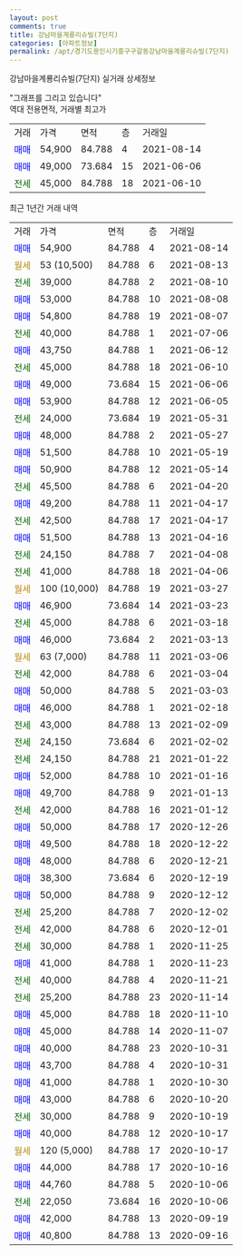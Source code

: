 ```yaml
---
layout: post
comments: true
title: 강남마을계룡리슈빌(7단지)
categories: [아파트정보]
permalink: /apt/경기도용인시기흥구구갈동강남마을계룡리슈빌(7단지)
---
```


강남마을계룡리슈빌(7단지) 실거래 상세정보

<script type="text/javascript">
  google.charts.load('current', {'packages':['line', 'corechart']});
  google.charts.setOnLoadCallback(drawChart);

  function drawChart() {
    var data = new google.visualization.DataTable();
    data.addColumn('date', '거래일');
    data.addColumn('number', "매매");
    data.addColumn('number', "전세");
    data.addColumn('number', "전매");

    data.addRows([[new Date(Date.parse("2021-08-14")), 54900, null, null], [new Date(Date.parse("2021-08-13")), null, null, null], [new Date(Date.parse("2021-08-10")), null, 39000, null], [new Date(Date.parse("2021-08-08")), 53000, null, null], [new Date(Date.parse("2021-08-07")), 54800, null, null], [new Date(Date.parse("2021-07-06")), null, 40000, null], [new Date(Date.parse("2021-06-12")), 43750, null, null], [new Date(Date.parse("2021-06-10")), null, 45000, null], [new Date(Date.parse("2021-06-06")), 49000, null, null], [new Date(Date.parse("2021-06-05")), 53900, null, null], [new Date(Date.parse("2021-05-31")), null, 24000, null], [new Date(Date.parse("2021-05-27")), 48000, null, null], [new Date(Date.parse("2021-05-19")), 51500, null, null], [new Date(Date.parse("2021-05-14")), 50900, null, null], [new Date(Date.parse("2021-04-20")), null, 45500, null], [new Date(Date.parse("2021-04-17")), 49200, null, null], [new Date(Date.parse("2021-04-17")), null, 42500, null], [new Date(Date.parse("2021-04-16")), 51500, null, null], [new Date(Date.parse("2021-04-08")), null, 24150, null], [new Date(Date.parse("2021-04-06")), null, 41000, null], [new Date(Date.parse("2021-03-27")), null, null, null], [new Date(Date.parse("2021-03-23")), 46900, null, null], [new Date(Date.parse("2021-03-18")), null, 45000, null], [new Date(Date.parse("2021-03-13")), 46000, null, null], [new Date(Date.parse("2021-03-06")), null, null, null], [new Date(Date.parse("2021-03-04")), null, 42000, null], [new Date(Date.parse("2021-03-03")), 50000, null, null], [new Date(Date.parse("2021-02-18")), 46000, null, null], [new Date(Date.parse("2021-02-09")), null, 43000, null], [new Date(Date.parse("2021-02-02")), null, 24150, null], [new Date(Date.parse("2021-01-22")), null, 24150, null], [new Date(Date.parse("2021-01-16")), 52000, null, null], [new Date(Date.parse("2021-01-13")), 49700, null, null], [new Date(Date.parse("2021-01-12")), null, 42000, null], [new Date(Date.parse("2020-12-26")), 50000, null, null], [new Date(Date.parse("2020-12-22")), 49500, null, null], [new Date(Date.parse("2020-12-21")), 48000, null, null], [new Date(Date.parse("2020-12-19")), 38300, null, null], [new Date(Date.parse("2020-12-12")), 50000, null, null], [new Date(Date.parse("2020-12-02")), null, 25200, null], [new Date(Date.parse("2020-12-01")), null, 42000, null], [new Date(Date.parse("2020-11-25")), null, 30000, null], [new Date(Date.parse("2020-11-23")), 41000, null, null], [new Date(Date.parse("2020-11-21")), null, 40000, null], [new Date(Date.parse("2020-11-14")), null, 25200, null], [new Date(Date.parse("2020-11-10")), 45000, null, null], [new Date(Date.parse("2020-11-07")), 45000, null, null], [new Date(Date.parse("2020-10-31")), 40000, null, null], [new Date(Date.parse("2020-10-31")), 43700, null, null], [new Date(Date.parse("2020-10-30")), 41000, null, null], [new Date(Date.parse("2020-10-20")), 43000, null, null], [new Date(Date.parse("2020-10-19")), null, 30000, null], [new Date(Date.parse("2020-10-17")), 40000, null, null], [new Date(Date.parse("2020-10-17")), null, null, null], [new Date(Date.parse("2020-10-16")), 44000, null, null], [new Date(Date.parse("2020-10-06")), 44760, null, null], [new Date(Date.parse("2020-10-06")), null, 22050, null], [new Date(Date.parse("2020-09-19")), 42000, null, null], [new Date(Date.parse("2020-09-16")), 40800, null, null]]);

    var options = {
      hAxis: {
        format: 'yyyy/MM/dd'
      },    
      lineWidth: 0,
      pointsVisible: true,    
      title: '최근 1년간 유형별 실거래가 분포',
      legend: { position: 'bottom' }
    };

    var formatter = new google.visualization.NumberFormat({pattern:'###,###'} );
    formatter.format(data, 1);
    formatter.format(data, 2);
    
    setTimeout(function() {
        var chart = new google.visualization.LineChart(document.getElementById('columnchart_material'));
        chart.draw(data, (options));
        document.getElementById('loading').style.display = 'none';
    }, 1000);
  }
</script>


<div id="loading" style="z-index:20; display: block; margin-left: 0px">"그래프를 그리고 있습니다"</div>
<div id="columnchart_material" style="width: 95%; margin-left: 0px; display: block"></div>
<!-- contents start -->
역대 전용면적, 거래별 최고가
<table class="sortable">
    <tr>
      <td>거래</td>
      <td>가격</td>
      <td>면적</td>
      <td>층</td>
      <td>거래일</td>
    </tr>
        <tr>
          <td><a style="color: blue">매매</a></td>
          <td>54,900</td>
          <td>84.788</td>
          <td>4</td>
          <td>2021-08-14</td>
        </tr>            <tr>
          <td><a style="color: blue">매매</a></td>
          <td>49,000</td>
          <td>73.684</td>
          <td>15</td>
          <td>2021-06-06</td>
        </tr>        
        <tr>
              <td><a style="color: darkgreen">전세</a></td>
              <td>45,000</td>
              <td>84.788</td>
              <td>18</td>
              <td>2021-06-10</td>
            </tr>        
    
</table>

최근 1년간 거래 내역

<table class="sortable">
    <tr>
      <td>거래</td>
      <td>가격</td>
      <td>면적</td>
      <td>층</td>
      <td>거래일</td>
    </tr>
    <tr>
      <td><a style="color: blue">매매</a></td>
      <td>54,900</td>
      <td>84.788</td>
      <td>4</td>
      <td>2021-08-14</td>
    </tr>          <tr>
      <td><a style="color: darkgoldenrod">월세</a></td>
      <td>53 (10,500)</td>
      <td>84.788</td>
      <td>6</td>
      <td>2021-08-13</td>
    </tr>          <tr>
      <td><a style="color: darkgreen">전세</a></td>
      <td>39,000</td>
      <td>84.788</td>
      <td>2</td>
      <td>2021-08-10</td>
    </tr>          <tr>
      <td><a style="color: blue">매매</a></td>
      <td>53,000</td>
      <td>84.788</td>
      <td>10</td>
      <td>2021-08-08</td>
    </tr>          <tr>
      <td><a style="color: blue">매매</a></td>
      <td>54,800</td>
      <td>84.788</td>
      <td>19</td>
      <td>2021-08-07</td>
    </tr>          <tr>
      <td><a style="color: darkgreen">전세</a></td>
      <td>40,000</td>
      <td>84.788</td>
      <td>1</td>
      <td>2021-07-06</td>
    </tr>          <tr>
      <td><a style="color: blue">매매</a></td>
      <td>43,750</td>
      <td>84.788</td>
      <td>1</td>
      <td>2021-06-12</td>
    </tr>          <tr>
      <td><a style="color: darkgreen">전세</a></td>
      <td>45,000</td>
      <td>84.788</td>
      <td>18</td>
      <td>2021-06-10</td>
    </tr>          <tr>
      <td><a style="color: blue">매매</a></td>
      <td>49,000</td>
      <td>73.684</td>
      <td>15</td>
      <td>2021-06-06</td>
    </tr>          <tr>
      <td><a style="color: blue">매매</a></td>
      <td>53,900</td>
      <td>84.788</td>
      <td>12</td>
      <td>2021-06-05</td>
    </tr>          <tr>
      <td><a style="color: darkgreen">전세</a></td>
      <td>24,000</td>
      <td>73.684</td>
      <td>19</td>
      <td>2021-05-31</td>
    </tr>          <tr>
      <td><a style="color: blue">매매</a></td>
      <td>48,000</td>
      <td>84.788</td>
      <td>2</td>
      <td>2021-05-27</td>
    </tr>          <tr>
      <td><a style="color: blue">매매</a></td>
      <td>51,500</td>
      <td>84.788</td>
      <td>10</td>
      <td>2021-05-19</td>
    </tr>          <tr>
      <td><a style="color: blue">매매</a></td>
      <td>50,900</td>
      <td>84.788</td>
      <td>12</td>
      <td>2021-05-14</td>
    </tr>          <tr>
      <td><a style="color: darkgreen">전세</a></td>
      <td>45,500</td>
      <td>84.788</td>
      <td>6</td>
      <td>2021-04-20</td>
    </tr>          <tr>
      <td><a style="color: blue">매매</a></td>
      <td>49,200</td>
      <td>84.788</td>
      <td>11</td>
      <td>2021-04-17</td>
    </tr>          <tr>
      <td><a style="color: darkgreen">전세</a></td>
      <td>42,500</td>
      <td>84.788</td>
      <td>17</td>
      <td>2021-04-17</td>
    </tr>          <tr>
      <td><a style="color: blue">매매</a></td>
      <td>51,500</td>
      <td>84.788</td>
      <td>13</td>
      <td>2021-04-16</td>
    </tr>          <tr>
      <td><a style="color: darkgreen">전세</a></td>
      <td>24,150</td>
      <td>84.788</td>
      <td>7</td>
      <td>2021-04-08</td>
    </tr>          <tr>
      <td><a style="color: darkgreen">전세</a></td>
      <td>41,000</td>
      <td>84.788</td>
      <td>18</td>
      <td>2021-04-06</td>
    </tr>          <tr>
      <td><a style="color: darkgoldenrod">월세</a></td>
      <td>100 (10,000)</td>
      <td>84.788</td>
      <td>19</td>
      <td>2021-03-27</td>
    </tr>          <tr>
      <td><a style="color: blue">매매</a></td>
      <td>46,900</td>
      <td>73.684</td>
      <td>14</td>
      <td>2021-03-23</td>
    </tr>          <tr>
      <td><a style="color: darkgreen">전세</a></td>
      <td>45,000</td>
      <td>84.788</td>
      <td>6</td>
      <td>2021-03-18</td>
    </tr>          <tr>
      <td><a style="color: blue">매매</a></td>
      <td>46,000</td>
      <td>73.684</td>
      <td>2</td>
      <td>2021-03-13</td>
    </tr>          <tr>
      <td><a style="color: darkgoldenrod">월세</a></td>
      <td>63 (7,000)</td>
      <td>84.788</td>
      <td>11</td>
      <td>2021-03-06</td>
    </tr>          <tr>
      <td><a style="color: darkgreen">전세</a></td>
      <td>42,000</td>
      <td>84.788</td>
      <td>6</td>
      <td>2021-03-04</td>
    </tr>          <tr>
      <td><a style="color: blue">매매</a></td>
      <td>50,000</td>
      <td>84.788</td>
      <td>5</td>
      <td>2021-03-03</td>
    </tr>          <tr>
      <td><a style="color: blue">매매</a></td>
      <td>46,000</td>
      <td>84.788</td>
      <td>1</td>
      <td>2021-02-18</td>
    </tr>          <tr>
      <td><a style="color: darkgreen">전세</a></td>
      <td>43,000</td>
      <td>84.788</td>
      <td>13</td>
      <td>2021-02-09</td>
    </tr>          <tr>
      <td><a style="color: darkgreen">전세</a></td>
      <td>24,150</td>
      <td>73.684</td>
      <td>6</td>
      <td>2021-02-02</td>
    </tr>          <tr>
      <td><a style="color: darkgreen">전세</a></td>
      <td>24,150</td>
      <td>84.788</td>
      <td>21</td>
      <td>2021-01-22</td>
    </tr>          <tr>
      <td><a style="color: blue">매매</a></td>
      <td>52,000</td>
      <td>84.788</td>
      <td>10</td>
      <td>2021-01-16</td>
    </tr>          <tr>
      <td><a style="color: blue">매매</a></td>
      <td>49,700</td>
      <td>84.788</td>
      <td>9</td>
      <td>2021-01-13</td>
    </tr>          <tr>
      <td><a style="color: darkgreen">전세</a></td>
      <td>42,000</td>
      <td>84.788</td>
      <td>16</td>
      <td>2021-01-12</td>
    </tr>          <tr>
      <td><a style="color: blue">매매</a></td>
      <td>50,000</td>
      <td>84.788</td>
      <td>17</td>
      <td>2020-12-26</td>
    </tr>          <tr>
      <td><a style="color: blue">매매</a></td>
      <td>49,500</td>
      <td>84.788</td>
      <td>18</td>
      <td>2020-12-22</td>
    </tr>          <tr>
      <td><a style="color: blue">매매</a></td>
      <td>48,000</td>
      <td>84.788</td>
      <td>6</td>
      <td>2020-12-21</td>
    </tr>          <tr>
      <td><a style="color: blue">매매</a></td>
      <td>38,300</td>
      <td>73.684</td>
      <td>6</td>
      <td>2020-12-19</td>
    </tr>          <tr>
      <td><a style="color: blue">매매</a></td>
      <td>50,000</td>
      <td>84.788</td>
      <td>9</td>
      <td>2020-12-12</td>
    </tr>          <tr>
      <td><a style="color: darkgreen">전세</a></td>
      <td>25,200</td>
      <td>84.788</td>
      <td>7</td>
      <td>2020-12-02</td>
    </tr>          <tr>
      <td><a style="color: darkgreen">전세</a></td>
      <td>42,000</td>
      <td>84.788</td>
      <td>6</td>
      <td>2020-12-01</td>
    </tr>          <tr>
      <td><a style="color: darkgreen">전세</a></td>
      <td>30,000</td>
      <td>84.788</td>
      <td>1</td>
      <td>2020-11-25</td>
    </tr>          <tr>
      <td><a style="color: blue">매매</a></td>
      <td>41,000</td>
      <td>84.788</td>
      <td>1</td>
      <td>2020-11-23</td>
    </tr>          <tr>
      <td><a style="color: darkgreen">전세</a></td>
      <td>40,000</td>
      <td>84.788</td>
      <td>4</td>
      <td>2020-11-21</td>
    </tr>          <tr>
      <td><a style="color: darkgreen">전세</a></td>
      <td>25,200</td>
      <td>84.788</td>
      <td>23</td>
      <td>2020-11-14</td>
    </tr>          <tr>
      <td><a style="color: blue">매매</a></td>
      <td>45,000</td>
      <td>84.788</td>
      <td>18</td>
      <td>2020-11-10</td>
    </tr>          <tr>
      <td><a style="color: blue">매매</a></td>
      <td>45,000</td>
      <td>84.788</td>
      <td>14</td>
      <td>2020-11-07</td>
    </tr>          <tr>
      <td><a style="color: blue">매매</a></td>
      <td>40,000</td>
      <td>84.788</td>
      <td>23</td>
      <td>2020-10-31</td>
    </tr>          <tr>
      <td><a style="color: blue">매매</a></td>
      <td>43,700</td>
      <td>84.788</td>
      <td>4</td>
      <td>2020-10-31</td>
    </tr>          <tr>
      <td><a style="color: blue">매매</a></td>
      <td>41,000</td>
      <td>84.788</td>
      <td>1</td>
      <td>2020-10-30</td>
    </tr>          <tr>
      <td><a style="color: blue">매매</a></td>
      <td>43,000</td>
      <td>84.788</td>
      <td>6</td>
      <td>2020-10-20</td>
    </tr>          <tr>
      <td><a style="color: darkgreen">전세</a></td>
      <td>30,000</td>
      <td>84.788</td>
      <td>9</td>
      <td>2020-10-19</td>
    </tr>          <tr>
      <td><a style="color: blue">매매</a></td>
      <td>40,000</td>
      <td>84.788</td>
      <td>12</td>
      <td>2020-10-17</td>
    </tr>          <tr>
      <td><a style="color: darkgoldenrod">월세</a></td>
      <td>120 (5,000)</td>
      <td>84.788</td>
      <td>17</td>
      <td>2020-10-17</td>
    </tr>          <tr>
      <td><a style="color: blue">매매</a></td>
      <td>44,000</td>
      <td>84.788</td>
      <td>17</td>
      <td>2020-10-16</td>
    </tr>          <tr>
      <td><a style="color: blue">매매</a></td>
      <td>44,760</td>
      <td>84.788</td>
      <td>5</td>
      <td>2020-10-06</td>
    </tr>          <tr>
      <td><a style="color: darkgreen">전세</a></td>
      <td>22,050</td>
      <td>73.684</td>
      <td>16</td>
      <td>2020-10-06</td>
    </tr>          <tr>
      <td><a style="color: blue">매매</a></td>
      <td>42,000</td>
      <td>84.788</td>
      <td>13</td>
      <td>2020-09-19</td>
    </tr>          <tr>
      <td><a style="color: blue">매매</a></td>
      <td>40,800</td>
      <td>84.788</td>
      <td>13</td>
      <td>2020-09-16</td>
    </tr>      </table>
<!-- contents end -->    

